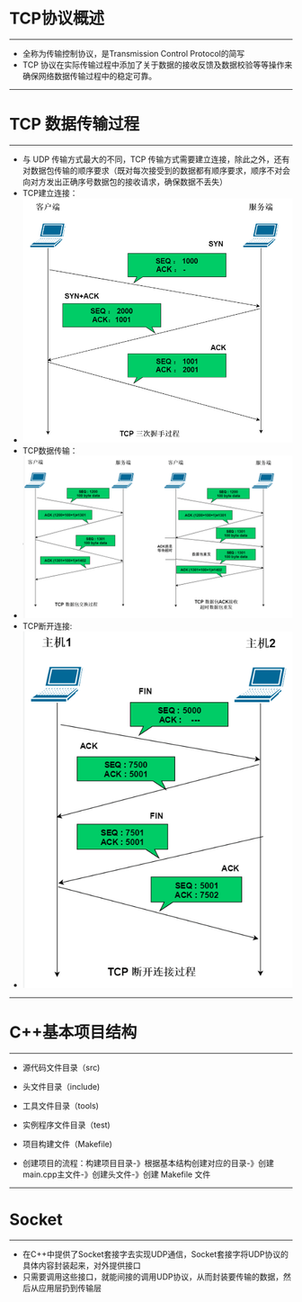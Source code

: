 # TCP协议概述
---
+ 全称为传输控制协议，是Transmission Control Protocol的简写
+ TCP 协议在实际传输过程中添加了关于数据的接收反馈及数据校验等等操作来确保网络数据传输过程中的稳定可靠。
---
# TCP 数据传输过程
---
+ 与 UDP 传输方式最大的不同，TCP 传输方式需要建立连接，除此之外，还有对数据包传输的顺序要求（既对每次接受到的数据都有顺序要求，顺序不对会向对方发出正确序号数据包的接收请求，确保数据不丢失）
+ TCP建立连接：
+ ![](img/01.png)
+ TCP数据传输：
+ ![](img/02.png)
+ TCP断开连接:
+ ![](img/03.png)
---
# C++基本项目结构
---
+ 源代码文件目录（src)
+ 头文件目录（include)
+ 工具文件目录（tools)
+ 实例程序文件目录（test)
+ 项目构建文件（Makefile)

+ 创建项目的流程：构建项目目录-》根据基本结构创建对应的目录-》创建main.cpp主文件-》创建头文件-》创建 Makefile 文件
---
# Socket
---
+ 在C++中提供了Socket套接字去实现UDP通信，Socket套接字将UDP协议的具体内容封装起来，对外提供接口
+ 只需要调用这些接口，就能间接的调用UDP协议，从而封装要传输的数据，然后从应用层扔到传输层
